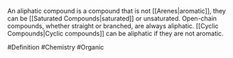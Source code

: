 An aliphatic compound is a compound that is not [[Arenes|aromatic]], they can be [[Saturated Compounds|saturated]] or unsaturated. Open-chain compounds, whether straight or branched, are always aliphatic. [[Cyclic Compounds|Cyclic compounds]] can be aliphatic if they are not aromatic.


#Definition #Chemistry #Organic